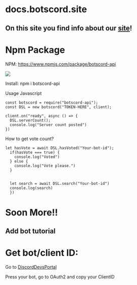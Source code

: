 # docs.botscord.site
## On this site you find info about our [site](https://botscord.site)!


# Npm Package
NPM: https://www.npmjs.com/package/botscord-api

<a href="https://nodei.co/npm/botscord-api/"><img src="https://nodei.co/npm/botscord-api.png"></a>

Install: npm i botscord-api

Usage Javascript


```
const botscord = require("botscord-api");
const DSL = new botscord("TOKEN-HERE", client);

client.on("ready", async () => {
  DSL.serverCount();
  console.log("Server count posted")
})
```

How to get vote count?
```
let hasVote = await DSL.hasVoted("Your-bot-id");
  if(hasVote === true) {
    console.log("Voted")
  } else {
    console.log("Vote please.")
  }
  
  
  let search = await DSL.search("Your-bot-id")
  console.log(search)
  })
```

# Soon More!!







## Add bot tutorial

# Get bot/client ID:

Go to [DiscordDevsPortal](https://discord.com/developers/applications)

Press your bot, go to OAuth2 and copy your ClientID

